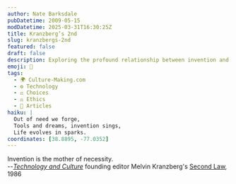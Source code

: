 ```yaml
---
author: Nate Barksdale
pubDatetime: 2009-05-15
modDatetime: 2025-03-31T16:30:25Z
title: Kranzberg’s 2nd
slug: kranzbergs-2nd
featured: false
draft: false
description: Exploring the profound relationship between invention and necessity.
emoji: 🔧
tags:
  - 🌍 Culture-Making.com
  - ⚙️ Technology
  - ⚖️ Choices
  - ⚖️ Ethics
  - 📖 Articles
haiku: |
  Out of need we forge,  
  Tools and dreams, invention sings,  
  Life evolves in sparks.
coordinates: [38.8895, -77.0352]
---
```


Invention is the mother of necessity.  
--_[Technology and Culture](http://etc.technologyandculture.net/)_ founding editor Melvin Kranzberg's [Second Law](https://www.google.com/search?q=%22Second%20Law%22%20eiu.edu), 1986
